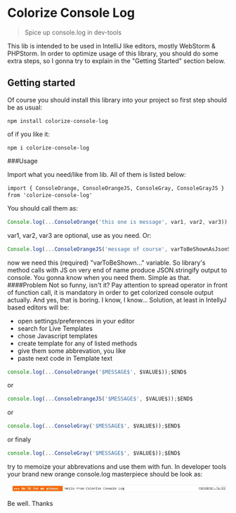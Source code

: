 # Colorize Console Log

> Spice up console.log in dev-tools

This lib is intended to be used in IntelliJ like editors, mostly WebStorm & PHPStorm. In order to optimize usage of this library, you should do some extra steps, so I gonna try to explain in the "Getting Started" section below.

## Getting started

Of course you should install this library into your project so first step should be as usual:

```
npm install colorize-console-log
```

of if you like it:
```
npm i colorize-console-log
```
###Usage

Import what you need/like from lib. All of them is listed below:
```
import { ConsoleOrange, ConsoleOrangeJS, ConsoleGray, ConsoleGrayJS } from 'colorize-console-log'
```
You should call them as:
```javascript
Console.log(...ConsoleOrange('this one is message', var1, var2, var3))
```
var1, var2, var3 are optional, use as you need. Or:
```javascript
Console.log(...ConsoleOrangeJS('message of course', varToBeShownAsJsonString))
```
now we need this (required) "varToBeShown..." variable. So library's method calls with JS on very end of name produce JSON.stringify output to console. You gonna know when you need them. Simple as that.
####Problem
Not so funny, isn't it? Pay attention to spread operator in front of function call, it is mandatory in order to get colorized console output actually. And yes, that is boring. I know, I know... Solution, at least in IntellyJ based editors will be:

- open settings/preferences in your editor
- search for Live Templates
- chose Javascript templates
- create template for any of listed methods
- give them some abbrevation, you like
- paste next code in Template text 
```javascript
console.log(...ConsoleOrange('$MESSAGE$', $VALUE$));$END$
```
or
```javascript
console.log(...ConsoleOrangeJS('$MESSAGE$', $VALUE$));$END$
```
or
```javascript
console.log(...ConsoleGray('$MESSAGE$', $VALUE$));$END$
```
or finaly
```javascript
console.log(...ConsoleGray('$MESSAGE$', $VALUE$));$END$
```

try to memoize your abbrevations and use them with fun.
In developer tools your brand new orange console.log masterpiece should be look as:

![Screenshot](orange.jpg)

Be well. Thanks


